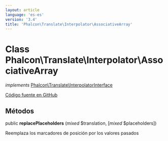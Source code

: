 ```yaml
---
layout: article
language: 'es-es'
version: '3.4'
title: 'Phalcon\Translate\Interpolator\AssociativeArray'
---
```


# Class **Phalcon\Translate\Interpolator\AssociativeArray**

*implements* [Phalcon\Translate\InterpolatorInterface](/3.4/en/api/Phalcon_Translate_InterpolatorInterface)

<a href="https://github.com/phalcon/cphalcon/tree/v3.4.0/phalcon/translate/interpolator/associativearray.zep" class="btn btn-default btn-sm">Código fuente en GitHub</a>

## Métodos

public **replacePlaceholders** (*mixed* $translation, [*mixed* $placeholders])

Reemplaza los marcadores de posición por los valores pasados